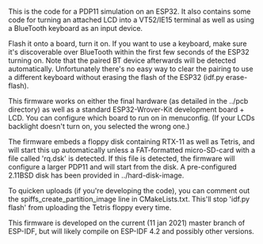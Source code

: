 This is the code for a PDP11 simulation on an ESP32. It also contains some code for turning
an attached LCD into a VT52/IE15 terminal as well as using a BlueTooth keyboard as an input device.

Flash it onto a board, turn it on. If you want to use a keyboard, make sure it's discoverable
over BlueTooth within the first few seconds of the ESP32 turning on. Note that the paired
BT device afterwards will be detected automatically. Unfortunately there's no easy way to clear
the pairing to use a different keyboard without erasing the flash of the ESP32 (idf.py erase-flash).

This firmware works on either the final hardware (as detailed in the ../pcb directory) as well
as a standard ESP32-Wrover-Kit development board + LCD. You can configure which board to run on
in menuconfig. (If your LCDs backlight doesn't turn on, you selected the wrong one.)

The firmware embeds a floppy disk containing RTX-11 as well as Tetris, and will start this up
automatically unless a FAT-formatted micro-SD-card with a file called 'rq.dsk' is detected. If
this file is detected, the firmware will configure a larger PDP11 and will start from the disk.
A pre-configured 2.11BSD disk has been provided in ../hard-disk-image.

To quicken uploads (if you're developing the code), you can comment out the
spiffs_create_partition_image line in CMakeLists.txt. This'll stop 'idf.py flash'
from uploading the Tetris floppy every time.

This firmware is developed on the current (11 jan 2021) master branch of ESP-IDF, but will likely
compile on ESP-IDF 4.2 and possibly other versions.

